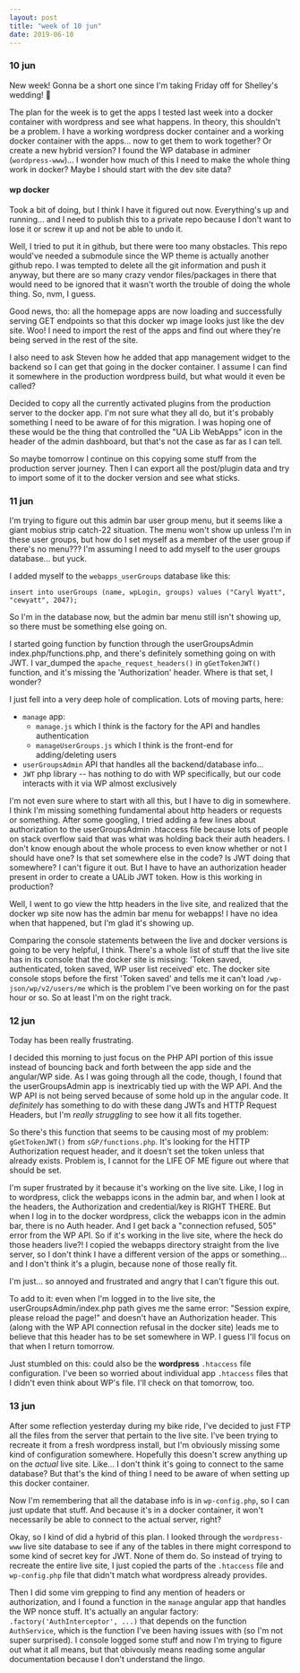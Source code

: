 ```yaml
---
layout: post
title: "week of 10 jun"
date: 2019-06-10
---
```


### 10 jun

New week! Gonna be a short one since I'm taking Friday off for Shelley's wedding! :tada:

The plan for the week is to get the apps I tested last week into a docker container with wordpress and see what happens. In theory, this shouldn't be a problem. I have a working wordpress docker container and a working docker container with the apps... now to get them to work together? Or create a new hybrid version? I found the WP database in adminer (`wordpress-www`)... I wonder how much of this I need to make the whole thing work in docker? Maybe I should start with the dev site data?

#### wp docker

Took a bit of doing, but I think I have it figured out now. Everything's up and running... and I need to publish this to a private repo because I don't want to lose it or screw it up and not be able to undo it.

Well, I tried to put it in github, but there were too many obstacles. This repo would've needed a submodule since the WP theme is actually another github repo. I was tempted to delete all the git information and push it anyway, but there are so many crazy vendor files/packages in there that would need to be ignored that it wasn't worth the trouble of doing the whole thing. So, nvm, I guess.

Good news, tho: all the homepage apps are now loading and successfully serving GET endpoints so that this docker wp image looks just like the dev site. Woo! I need to import the rest of the apps and find out where they're being served in the rest of the site. 

I also need to ask Steven how he added that app management widget to the backend so I can get that going in the docker container. I assume I can find it somewhere in the production wordpress build, but what would it even be called?

Decided to copy all the currently activated plugins from the production server to the docker app. I'm not sure what they all do, but it's probably something I need to be aware of for this migration. I was hoping one of these would be the thing that controlled the "UA Lib WebApps" icon in the header of the admin dashboard, but that's not the case as far as I can tell.

So maybe tomorrow I continue on this copying some stuff from the production server journey. Then I can export all the post/plugin data and try to import some of it to the docker version and see what sticks.

### 11 jun

I'm trying to figure out this admin bar user group menu, but it seems like a giant mobius strip catch-22 situation. The menu won't show up unless I'm in these user groups, but how do I set myself as a member of the user group if there's no menu??? I'm assuming I need to add myself to the user groups database... but yuck. 

I added myself to the `webapps_userGroups` database like this:

```
insert into userGroups (name, wpLogin, groups) values ("Caryl Wyatt", "cewyatt", 2047);
```

So I'm in the database now, but the admin bar menu still isn't showing up, so there must be something else going on.

I started going function by function through the userGroupsAdmin index.php/functions.php, and there's definitely something going on with JWT. I var_dumped the `apache_request_headers()` in `gGetTokenJWT()` function, and it's missing the 'Authorization' header. Where is that set, I wonder?

I just fell into a very deep hole of complication. Lots of moving parts, here:
- `manage` app:
  - `manage.js` which I think is the factory for the API and handles authentication
  - `manageUserGroups.js` which I think is the front-end for adding/deleting users
- `userGroupsAdmin` API that handles all the backend/database info...
- `JWT` php library -- has nothing to do with WP specifically, but our code interacts with it via WP almost exclusively

I'm not even sure where to start with all this, but I have to dig in somewhere. I think I'm missing something fundamental about http headers or requests or something. After some googling, I tried adding a few lines about authorization to the userGroupsAdmin .htaccess file because lots of people on stack overflow said that was what was holding back their auth headers. I don't know enough about the whole process to even know whether or not I should have one? Is that set somewhere else in the code? Is JWT doing that somewhere? I can't figure it out. But I have to have an authorization header present in order to create a UALib JWT token. How is this working in production?

Well, I went to go view the http headers in the live site, and realized that the docker wp site now has the admin bar menu for webapps! I have no idea when that happened, but I'm glad it's showing up.

Comparing the console statements between the live and docker versions is going to be very helpful, I think. There's a whole list of stuff that the live site has in its console that the docker site is missing: 'Token saved, authenticated, token saved, WP user list received' etc. The docker site console stops before the first 'Token saved' and tells me it can't load `/wp-json/wp/v2/users/me` which is the problem I've been working on for the past hour or so. So at least I'm on the right track.

### 12 jun

Today has been really frustrating. 

I decided this morning to just focus on the PHP API portion of this issue instead of bouncing back and forth between the app side and the angular/WP side. As I was going through all the code, though, I found that the userGroupsAdmin app is inextricably tied up with the WP API. And the WP API is not being served because of some hold up in the angular code. It *definitely* has something to do with these dang JWTs and HTTP Request Headers, but I'm *really struggling* to see how it all fits together.

So there's this function that seems to be causing most of my problem: `gGetTokenJWT()` from `sGP/functions.php`. It's looking for the HTTP Authorization request header, and it doesn't set the token unless that already exists. Problem is, I cannot for the LIFE OF ME figure out where that should be set. 

I'm super frustrated by it because it's working on the live site. Like, I log in to wordpress, click the webapps icons in the admin bar, and when I look at the headers, the Authorization and credential/key is RIGHT THERE. But when I log in to the docker wordpress, click the webapps icon in the admin bar, there is no Auth header. And I get back a "connection refused, 505" error from the WP API. So if it's working in the live site, where the heck do those headers live?! I copied the webapps directory straight from the live server, so I don't think I have a different version of the apps or something... and I don't think it's a plugin, because none of those really fit.

I'm just... so annoyed and frustrated and angry that I can't figure this out.

To add to it: even when I'm logged in to the live site, the userGroupsAdmin/index.php path gives me the same error: "Session expire, please reload the page!" and doesn't have an Authorization header. This (along with the WP API connection refusal in the docker site) leads me to believe that this header has to be set somewhere in WP. I guess I'll focus on that when I return tomorrow.

Just stumbled on this: could also be the **wordpress** `.htaccess` file configuration. I've been so worried about individual app `.htaccess` files that I didn't even think about WP's file. I'll check on that tomorrow, too.

### 13 jun

After some reflection yesterday during my bike ride, I've decided to just FTP all the files from the server that pertain to the live site. I've been trying to recreate it from a fresh wordpress install, but I'm obviously missing some kind of configuration somewhere. Hopefully this doesn't screw anything up on the *actual* live site. Like... I don't think it's going to connect to the same database? But that's the kind of thing I need to be aware of when setting up this docker container. 

Now I'm remembering that all the database info is in `wp-config.php`, so I can just update that stuff. And because it's in a docker container, it won't necessarily be able to connect to the actual server, right?

Okay, so I kind of did a hybrid of this plan. I looked through the `wordpress-www` live site database to see if any of the tables in there might correspond to some kind of secret key for JWT. None of them do. So instead of trying to recreate the entire live site, I just copied the parts of the `.htaccess` file and `wp-config.php` file that didn't match what wordpress already provides. 

Then I did some vim grepping to find any mention of headers or authorization, and I found a function in the `manage` angular app that handles the WP nonce stuff. It's actually an angular factory: `.factory('AuthInterceptor', ...)` that depends on the function `AuthService`, which is the function I've been having issues with (so I'm not super surprised). I console logged some stuff and now I'm trying to figure out what it all means, but that obivously means reading some angular documentation because I don't understand the lingo.
